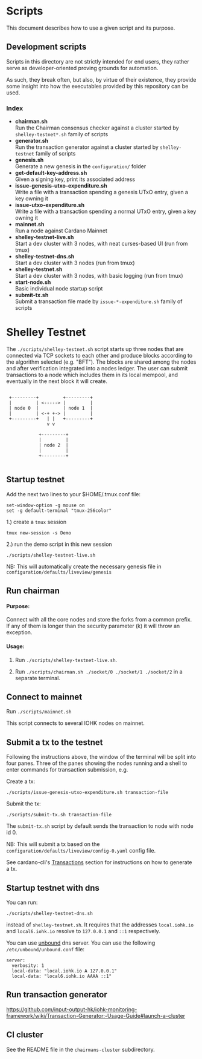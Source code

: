 # Scripts

 This document describes how to use a given script and its purpose.

## Development scripts

  Scripts in this directory are not strictly intended for end users,
  they rather serve as developer-oriented proving grounds for automation.

  As such, they break often, but also, by virtue of their existence, they provide
  some insight into how the executables provided by this repository can be used.

### Index

- <span><b>chairman.sh</b></span> <br/>  Run the Chairman consensus checker against a cluster started
                     by `shelley-testnet*.sh` family of scripts
- <span><b>generator.sh</b></span> <br/> Run the transaction generator against a cluster started
                     by `shelley-testnet` family of scripts
- <span><b>genesis.sh</b></span> <br/> Generate a new genesis in the `configuration/` folder
- <span><b>get-default-key-address.sh</b></span> <br/> Given a signing key, print its associated address
- <span><b>issue-genesis-utxo-expenditure.sh</b></span> <br/> Write a file with a transaction
         spending a genesis UTxO entry, given a key owning it
- <span><b>issue-utxo-expenditure.sh</b></span> <br/> Write a file with a transaction spending a
         normal UTxO entry, given a key owning it
- <span><b>mainnet.sh</b></span> <br/> Run a node against Cardano Mainnet
- <span><b>shelley-testnet-live.sh</b></span> <br/> Start a dev cluster with 3 nodes,
         with neat curses-based UI (run from tmux)
- <span><b>shelley-testnet-dns.sh</b></span> <br/> Start a dev cluster with 3 nodes (run from tmux)
- <span><b>shelley-testnet.sh</b></span> <br/> Start a dev cluster with 3 nodes, with
         basic logging (run from tmux)
- <span><b>start-node.sh</b></span> <br/> Basic individual node startup script
- <span><b>submit-tx.sh</b></span> <br/> Submit a transaction file made by `issue-*-expenditure.sh`
                      family of scripts


# Shelley Testnet

The `./scripts/shelley-testnet.sh` script starts up three nodes that are
connected via TCP sockets to each other and produce blocks according to the
algorithm selected (e.g. "BFT").  The blocks are shared among the nodes and
after verification integrated into a nodes ledger.  The user can submit
transactions to a node which includes them in its local mempool, and eventually
in the next block it will create.


```

 +---------+         +---------+
 |         | <-----> |         |
 | node 0  |         | node 1  |
 |         | <-+ +-> |         |
 +---------+   | |   +---------+
               v v

            +---------+
            |         |
            | node 2  |
            |         |
            +---------+


```

## Startup testnet

Add the next two lines to your $HOME/.tmux.conf file:
```
set-window-option -g mouse on
set -g default-terminal "tmux-256color"
```

1.) create a `tmux` session

`tmux new-session -s Demo`

2.) run the demo script in this new session

`./scripts/shelley-testnet-live.sh`

NB: This will automatically create the necessary genesis file in `configuration/defaults/liveview/genesis`


## Run chairman

#### Purpose:

Connect with all the core nodes and store the forks from a common prefix.  If any of them is longer than the security parameter (k) it will throw an exception.

#### Usage:

1) Run `./scripts/shelley-testnet-live.sh`.

2) Run `./scripts/chairman.sh ./socket/0 ./socket/1 ./socket/2` in a separate terminal.


## Connect to mainnet

Run `./scripts/mainnet.sh`

This script connects to several IOHK nodes on mainnet.

## Submit a tx to the testnet

Following the instructions above, the window of the terminal will be split into four panes.
Three of the panes showing the nodes running and a shell to enter commands for transaction submission, e.g.

Create a tx:

```
./scripts/issue-genesis-utxo-expenditure.sh transaction-file
```
Submit the tx:

```
./scripts/submit-tx.sh transaction-file
```
The `submit-tx.sh` script by default sends the transaction to node with node id 0.

NB: This will submit a tx based on the `configuration/defaults/liveview/config-0.yaml` config file.

See cardano-cli's [Transactions](../cardano-node/README.md#transactions) section for instructions on how to generate a tx.

## Startup testnet with dns

You can run:

`./scripts/shelley-testnet-dns.sh`

instead of `shelley-testnet.sh`.
It requires that the addresses `local.iohk.io` and `local6.iohk.io` resolve to `127.0.0.1` and `::1` respectively.

You can use [unbound](https://github.com/NLnetLabs/unbound) dns server. You can use the following `/etc/unbound/unbound.conf` file:
```
server:
  verbosity: 1
  local-data: "local.iohk.io A 127.0.0.1"
  local-data: "local6.iohk.io AAAA ::1"
```

## Run transaction generator

https://github.com/input-output-hk/iohk-monitoring-framework/wiki/Transaction-Generator:-Usage-Guide#launch-a-cluster

## CI cluster

See the README file in the `chairmans-cluster` subdirectory.
